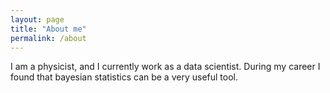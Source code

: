 ```yaml
---
layout: page
title: "About me"
permalink: /about
---
```

I am a physicist, and I currently work as a data scientist.
During my career I found that bayesian statistics can be a very useful tool.
